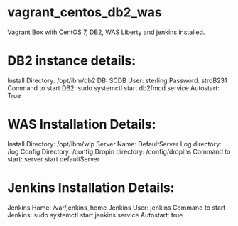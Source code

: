 # vagrant_centos_db2_was
Vagrant Box with CentOS 7, DB2, WAS Liberty and jenkins installed.

# DB2 instance details:
Install Directory: /opt/ibm/db2
DB: SCDB
User: sterling
Password: strdB231
Command to start DB2: sudo systemctl start db2fmcd.service
Autostart: True

# WAS Installation Details:
Install Directory: /opt/ibm/wlp
Server Name: DefaultServer
Log directory: /log
Config Directory: /config
Dropin directory: /config/dropins
Command to start: server start defaultServer

# Jenkins Installation Details:
Jenkins Home: /var/jenkins_home
Jenkins User: jenkins
Command to start Jenkins: sudo systemctl start jenkins.service
Autostart: true
